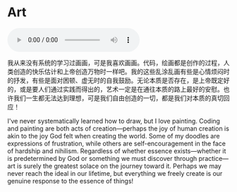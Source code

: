 # Art

![type:audio](assets/art_intro.m4a)

我从来没有系统的学习过画画，可是我喜欢画画。代码，绘画都是创作的过程，人类创造的快乐估计和上帝创造万物时一样吧。我的这些乱涂乱画有些是心情烦闷时的抒发，有些是面对困顿、虚无时的自我鼓励。无论本质是否存在，是上帝既定好的，或是要人们通过实践而得出的，艺术一定是在通往本质的路上最好的安慰。也许我们一生都无法达到理想，可是我们自由创造的一切，都是我们对本质的真切回应！

I've never systematically learned how to draw, but I love painting. Coding and painting are both acts of creation—perhaps the joy of human creation is akin to the joy God felt when creating the world. Some of my doodles are expressions of frustration, while others are self-encouragement in the face of hardship and nihilism. Regardless of whether essence exists—whether it is predetermined by God or something we must discover through practice—art is surely the greatest solace on the journey toward it. Perhaps we may never reach the ideal in our lifetime, but everything we freely create is our genuine response to the essence of things!

